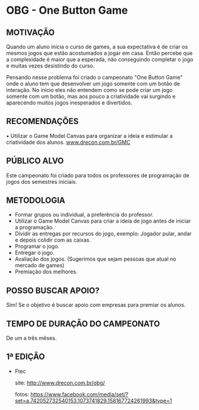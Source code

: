 OBG - One Button Game
===

MOTIVAÇÃO
---------
Quando um aluno inicia o curso de games, a sua expectativa é de criar os mesmos jogos que estão acostumados a jogar em casa. Então percebe que a complexidade é maior que a esperada, não conseguindo completar o jogo e muitas vezes desistindo do curso.

Pensando nesse problema foi criado o campeonato "One Button Game" onde o aluno tem que desenvolver um jogo somente com um botão de interação. No início eles não entendem como se pode criar um jogo somente com um botão, mas aos pouco a criatividade vai surgindo e aparecendo muitos jogos inesperados e divertidos. 

RECOMENDAÇÕES
---------
•	Utilizar o Game Model Canvas para organizar a ideia e estimular a criatividade dos alunos.
www.drecon.com.br/GMC

PÚBLICO ALVO
---------
Este campeonato foi criado para todos os professores de programação de jogos dos semestres iniciais.

METODOLOGIA
---------
*	Formar grupos ou individual, a preferência do professor.
*	Utilizar o Game Model Canvas para criar a ideia de jogo antes de iniciar a programação.
*	Dividir as entregas por recursos do jogo, exemplo: Jogador pular, andar e depois colidir com as caixas.
*	Programar o jogo.
*	Entregar o jogo.
*	Avaliação dos jogos. (Sugerimos que sejam pessoas que atual no mercado de games)
*	Premiação dos melhores.

POSSO BUSCAR APOIO?
---------
Sim! Se o objetivo é buscar apoio com empresas para premiar os alunos.

TEMPO DE DURAÇÃO DO CAMPEONATO
---------
De um a três mêses.

1ª EDIÇÂO
---------
* Ftec 
 
  site: http://www.drecon.com.br/obg/ 

  fotos: https://www.facebook.com/media/set/?set=a.742052732540153.1073741829.158167724261993&type=1




